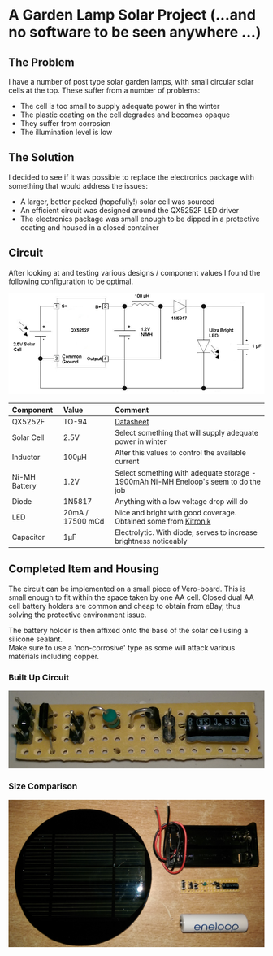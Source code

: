 # A Garden Lamp Solar Project (...and no software to be seen anywhere ...)

## The Problem

I have a number of post type solar garden lamps, with small circular solar cells at the top.  These suffer from a number of problems:

* The cell is too small to supply adequate power in the winter
* The plastic coating on the cell degrades and becomes opaque
* They suffer from corrosion
* The illumination level is low


## The Solution

I decided to see if it was possible to replace the electronics package with something that would address the issues:

* A larger, better packed (hopefully!) solar cell was sourced
* An efficient circuit was designed around the QX5252F LED driver
* The electronics package was small enough to be dipped in a protective coating and housed in a closed container

## Circuit

After looking at and testing various designs / component values I found the following configuration to be optimal.  

<img src="images/garden light.png"/>

| Component | Value | Comment |
|:---|:---|:---|
| QX5252F | TO-94 |  [Datasheet](https://www.mikrocontroller.net/attachment/158139/QX5252.pdf) |
| Solar Cell | 2.5V | Select something that will supply adequate power in winter |
| Inductor | 100µH | Alter this values to control the available current |
| Ni-MH Battery | 1.2V | Select something with adequate storage - 1900mAh Ni-MH Eneloop's seem to do the job |
| Diode | 1N5817 | Anything with a low voltage drop will do |
| LED | 20mA / 17500 mCd | Nice and bright with good coverage. Obtained some from [Kitronik](https://www.kitronik.co.uk) |
| Capacitor | 1μF | Electrolytic. With diode, serves to increase brightness noticeably |

## Completed Item and Housing

The circuit can be implemented on a small piece of Vero-board.  This is small enough to fit within the space taken by one AA cell. Closed dual AA cell
battery holders are common and cheap to obtain from eBay, thus solving the protective environment issue.

The battery holder is then affixed onto the base of the solar cell using a silicone sealant.  
Make sure to use a 'non-corrosive' type as some will attack various materials including copper.

### Built Up Circuit

<img src="images/device.png"/>

### Size Comparison 

<img src="images/components.png"/>
